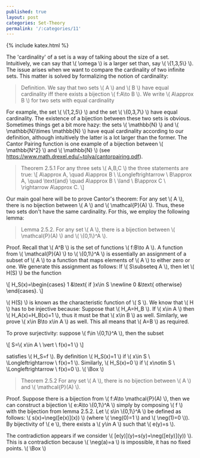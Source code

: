 ```yaml
---
published: true
layout: post
categories: Set-Theory
permalink: '/:categories/11'
---
```

{% include katex.html %}

The 'cardinality' of a set is a way of talking about the size of a set. Intuitively, we can say that \\( \omega \\) is a larger set than, say \\( \\{1,3,5\\} \\). The issue arises when we want to compare the cardinality of two infinite sets. This matter is solved by formalizing the notion of cardinality:

> Definition. We say that two sets \\( A \\) and \\( B \\) have equal cardinality iff there exists a bijection \\( f:A\to B \\). We write \\( A\approx B \\) for two sets with equal cardinality

For example, the set \\( \\{1,2,5\\} \\) and the set \\( \\{0,3,7\\} \\) have equal cardinality. The existence of a bijection between these two sets is obvious. Sometimes things get a bit more hazy: the sets \\( \mathbb{N} \\) and \\( \mathbb{N}\times \mathbb{N} \\) have equal cardinality according to our definition, although intuitively the latter is a lot larger than the former. The Cantor Pairing function is one example of a bijection between \\( \mathbb{N^2} \\) and \\( \mathbb{N} \\) (see https://www.math.drexel.edu/~tolya/cantorpairing.pdf).

> Theorem 2.5.1 For any three sets \\( A,B,C \\) the three statements are true:
\\[ A\approx A, \quad A\approx B \ \Longleftrightarrow \ B\approx A, \quad \text{and} \quad A\approx B \ \land \ B\approx C \ \rightarrow A\approx C. \\]

Our main goal here will be to prove Cantor's theorem: For any set \\( A \\), there is no bijection between \\( A \\) and \\( \mathcal{P}(A) \\). Thus, these two sets don't have the same cardinality. For this, we employ the following lemma:

> Lemma 2.5.2. For any set \\( A \\), there is a bijection between \\( \mathcal{P}(A) \\) and \\( \\{0,1\\}^A \\).

Proof. Recall that \\( A^B \\) is the set of functions \\( f:B\to A \\). A function from \\( \mathcal{P}(A) \\) to \\( \\{0,1\\}^A \\) is essentially an assignment of a subset of \\( A \\) to a function that maps elements of \\( A \\) to either zero or one. We generate this assignment as follows: If \\( S\subseteq A \\), then let \\( H(S) \\) be the function

\\[ H_S(x)=\begin{cases} 1 &\text{ if }x\in S \newline 0 &\text{ otherwise} \end{cases}. \\]

\\( H(S) \\) is known as the characteristic function of \\( S \\). We know that \\( H \\) has to be injective because: Suppose that \\( H_A=H_B \\). If \\( x\in A \\) then \\( H_A(x)=H_B(x)=1 \\), thus it must be that \\( x\in B \\) as well. Similarly, we prove \\( x\in B\to x\in A \\) as well. This all means that \\( A=B \\) as required.

To prove surjectivity: suppose \\( f\in \\{0,1\\}^A \\), then the subset

\\[ S=\\{ x\in A \ \vert \ f(x)=1 \\} \\]

satisfies \\( H_S=f \\). By definition \\( H_S(x)=1 \\) if \\( x\in S \ \Longleftrightarrow \ f(x)=1 \\). Similarly, \\( H_S(x)=0 \\) if \\( x\notin S \ \Longleftrightarrow \ f(x)=0 \\). \\( \Box \\)

> Theorem 2.5.2 For any set \\( A \\), there is no bijection between \\( A \\) and \\( \mathcal{P}(A) \\). 

Proof. Suppose there is a bijection from \\( f:A\to \mathcal{P}(A) \\), then we can construct a bijection \\( e:A\to \\{0,1\\}^A \\) simply by composing \\( f \\) with the bijection from lemma 2.5.2. Let \\( s\in \\{0,1\\}^A \\) be defined as follows: \\( s(x)=\neg(\[e(x)\](x)) \\) (where \\( \neg(0)=1 \\) and \\( \neg(1)=0 \\)). By bijectivity of \\( e \\), there exists a \\( y\in A \\) such that \\( e(y)=s \\). 

The contradiction appears if we consider \\( \[e(y)\](y)=s(y)=\neg(\[e(y)\](y)) \\). This is a contradiction because \\( \neg(a)=a \\) is impossible, it has no fixed points. \\( \Box \\)








